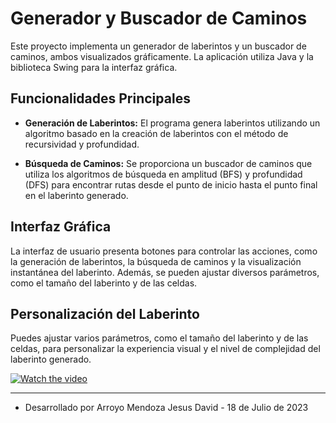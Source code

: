 # Generador y Buscador de Caminos
Este proyecto implementa un generador de laberintos y un buscador de caminos, ambos visualizados gráficamente. La aplicación utiliza Java y la biblioteca Swing para la interfaz gráfica.

## Funcionalidades Principales
- **Generación de Laberintos:** El programa genera laberintos utilizando un algoritmo basado en la creación de laberintos con el método de recursividad y profundidad.

- **Búsqueda de Caminos:** Se proporciona un buscador de caminos que utiliza los algoritmos de búsqueda en amplitud (BFS) y profundidad (DFS) para encontrar rutas desde el punto de inicio hasta el punto final en el laberinto generado.

## Interfaz Gráfica
La interfaz de usuario presenta botones para controlar las acciones, como la generación de laberintos, la búsqueda de caminos y la visualización instantánea del laberinto. Además, se pueden ajustar diversos parámetros, como el tamaño del laberinto y de las celdas.

## Personalización del Laberinto
Puedes ajustar varios parámetros, como el tamaño del laberinto y de las celdas, para personalizar la experiencia visual y el nivel de complejidad del laberinto generado.

[![Watch the video](https://img.youtube.com/vi/H3t3nfXWrx4/maxresdefault.jpg)](https://youtu.be/H3t3nfXWrx4)

---
* Desarrollado por Arroyo Mendoza Jesus David - 18 de Julio de 2023

